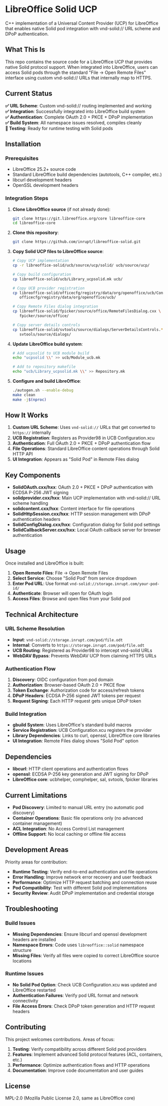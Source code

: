 # LibreOffice Solid UCP

C++ implementation of a Universal Content Provider (UCP) for LibreOffice that enables native Solid pod integration with vnd-solid:// URL scheme and DPoP authentication.

## What This Is

This repo contains the source code for a LibreOffice UCP that provides native Solid protocol support. When integrated into LibreOffice, users can access Solid pods through the standard "File → Open Remote Files" interface using custom vnd-solid:// URLs that internally map to HTTPS.

## Current Status

**✅ URL Scheme**: Custom vnd-solid:// routing implemented and working  
**✅ Integration**: Successfully integrated into LibreOffice build system  
**✅ Authentication**: Complete OAuth 2.0 + PKCE + DPoP implementation  
**✅ Build System**: All namespace issues resolved, compiles cleanly  
**🔄 Testing**: Ready for runtime testing with Solid pods  

## Installation

### Prerequisites

- LibreOffice 25.2+ source code
- Standard LibreOffice build dependencies (autotools, C++ compiler, etc.)
- libcurl development headers
- OpenSSL development headers

### Integration Steps

1. **Clone LibreOffice source** (if not already done):
   ```bash
   git clone https://git.libreoffice.org/core libreoffice-core
   cd libreoffice-core
   ```

2. **Clone this repository**:
   ```bash
   git clone https://github.com/inrupt/libreoffice-solid.git
   ```

3. **Copy Solid UCP files to LibreOffice source**:
   ```bash
   # Copy UCP implementation
   cp -r libreoffice-solid/ucb/source/ucp/solid/ ucb/source/ucp/
   
   # Copy build configuration
   cp libreoffice-solid/ucb/Library_ucpsolid.mk ucb/
   
   # Copy UCB provider registration
   cp libreoffice-solid/officecfg/registry/data/org/openoffice/ucb/Configuration.xcu \
      officecfg/registry/data/org/openoffice/ucb/
   
   # Copy Remote Files dialog integration
   cp libreoffice-solid/fpicker/source/office/RemoteFilesDialog.cxx \
      fpicker/source/office/
   
   # Copy server details controls
   cp libreoffice-solid/svtools/source/dialogs/ServerDetailsControls.* \
      svtools/source/dialogs/
   ```

4. **Update LibreOffice build system**:
   ```bash
   # Add ucpsolid to UCB module build
   echo "ucpsolid \\" >> ucb/Module_ucb.mk
   
   # Add to repository makefile
   echo "ucb/Library_ucpsolid.mk \\" >> Repository.mk
   ```

5. **Configure and build LibreOffice**:
   ```bash
   ./autogen.sh --enable-debug
   make clean
   make -j$(nproc)
   ```


## How It Works

1. **Custom URL Scheme**: Uses `vnd-solid://` URLs that get converted to `https://` internally
2. **UCB Registration**: Registers as Provider98 in UCB Configuration.xcu
3. **Authentication**: Full OAuth 2.0 + PKCE + DPoP authentication flow
4. **File Operations**: Standard LibreOffice content operations through Solid HTTP API
5. **UI Integration**: Appears as "Solid Pod" in Remote Files dialog

## Key Components

- **SolidOAuth.cxx/hxx**: OAuth 2.0 + PKCE + DPoP authentication with ECDSA P-256 JWT signing
- **solidprovider.cxx/hxx**: Main UCP implementation with vnd-solid:// URL scheme handling
- **solidcontent.cxx/hxx**: Content interface for file operations
- **SolidHttpSession.cxx/hxx**: HTTP session management with DPoP authentication headers
- **SolidConfigDialog.cxx/hxx**: Configuration dialog for Solid pod settings
- **SolidCallbackServer.cxx/hxx**: Local OAuth callback server for browser authentication

## Usage

Once installed and LibreOffice is built:

1. **Open Remote Files**: File → Open Remote Files
2. **Select Service**: Choose "Solid Pod" from service dropdown
3. **Enter Pod URL**: Use format `vnd-solid://storage.inrupt.com/your-pod-id/`
4. **Authenticate**: Browser will open for OAuth login
5. **Access Files**: Browse and open files from your Solid pod

## Technical Architecture

### URL Scheme Resolution
- **Input**: `vnd-solid://storage.inrupt.com/pod/file.odt`
- **Internal**: Converts to `https://storage.inrupt.com/pod/file.odt`
- **UCB Routing**: Registered as Provider98 to intercept vnd-solid URLs
- **WebDAV Bypass**: Prevents WebDAV UCP from claiming HTTPS URLs

### Authentication Flow
1. **Discovery**: OIDC configuration from pod domain
2. **Authorization**: Browser-based OAuth 2.0 + PKCE flow
3. **Token Exchange**: Authorization code for access/refresh tokens
4. **DPoP Headers**: ECDSA P-256 signed JWT tokens per request
5. **Request Signing**: Each HTTP request gets unique DPoP token

### Build Integration
- **gbuild System**: Uses LibreOffice's standard build macros
- **Service Registration**: UCB Configuration.xcu registers the provider
- **Library Dependencies**: Links to curl, openssl, LibreOffice core libraries
- **UI Integration**: Remote Files dialog shows "Solid Pod" option

## Dependencies

- **libcurl**: HTTP client operations and authentication flows
- **openssl**: ECDSA P-256 key generation and JWT signing for DPoP
- **LibreOffice core**: ucbhelper, comphelper, sal, svtools, fpicker libraries

## Current Limitations

- **Pod Discovery**: Limited to manual URL entry (no automatic pod discovery)
- **Container Operations**: Basic file operations only (no advanced container management)
- **ACL Integration**: No Access Control List management
- **Offline Support**: No local caching or offline file access

## Development Areas

Priority areas for contribution:

- **Runtime Testing**: Verify end-to-end authentication and file operations
- **Error Handling**: Improve network error recovery and user feedback  
- **Performance**: Optimize HTTP request batching and connection reuse
- **Pod Compatibility**: Test with different Solid pod implementations
- **Security Review**: Audit DPoP implementation and credential storage

## Troubleshooting

### Build Issues
- **Missing Dependencies**: Ensure libcurl and openssl development headers are installed
- **Namespace Errors**: Code uses `libreoffice::solid` namespace structure
- **Missing Files**: Verify all files were copied to correct LibreOffice source locations

### Runtime Issues
- **No Solid Pod Option**: Check UCB Configuration.xcu was updated and LibreOffice restarted
- **Authentication Failures**: Verify pod URL format and network connectivity
- **File Access Errors**: Check DPoP token generation and HTTP request headers

## Contributing

This project welcomes contributions. Areas of focus:

1. **Testing**: Verify compatibility across different Solid pod providers
2. **Features**: Implement advanced Solid protocol features (ACL, containers, etc.)
3. **Performance**: Optimize authentication flows and HTTP operations
4. **Documentation**: Improve code documentation and user guides

## License

MPL-2.0 (Mozilla Public License 2.0, same as LibreOffice core)